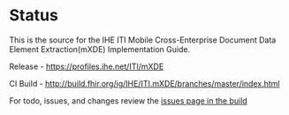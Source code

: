 # Status
This is the source for the IHE ITI Mobile Cross-Enterprise Document Data Element Extraction(mXDE) Implementation Guide.


Release - https://profiles.ihe.net/ITI/mXDE 

CI Build - http://build.fhir.org/ig/IHE/ITI.mXDE/branches/master/index.html

For todo, issues, and changes review the [issues page in the build](http://build.fhir.org/ig/IHE/ITI.mXDE/branches/master/issues.html)